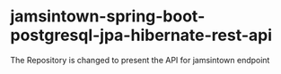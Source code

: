 # jamsintown-spring-boot-postgresql-jpa-hibernate-rest-api
The Repository is changed to present the API for jamsintown endpoint
